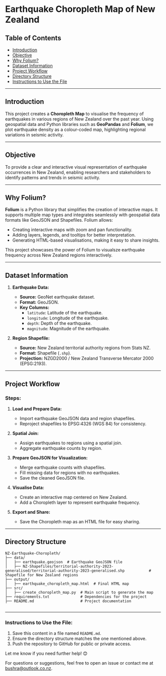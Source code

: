 # Earthquake Choropleth Map of New Zealand

## Table of Contents
- [Introduction](#introduction)
- [Objective](#objective)
- [Why Folium?](#why-folium)
- [Dataset Information](#dataset-information)
- [Project Workflow](#project-workflow)
- [Directory Structure](#directory-structure)
- [Instructions to Use the File](#Instructions-to-Use-the-File)

---

## Introduction
This project creates a **Choropleth Map** to visualise the frequency of earthquakes in various regions of New Zealand over the past year. Using geospatial data and Python libraries such as **GeoPandas** and **Folium**, we plot earthquake density as a colour-coded map, highlighting regional variations in seismic activity.

---

## Objective
To provide a clear and interactive visual representation of earthquake occurrences in New Zealand, enabling researchers and stakeholders to identify patterns and trends in seismic activity.

---

## Why Folium?
**Folium** is a Python library that simplifies the creation of interactive maps. It supports multiple map types and integrates seamlessly with geospatial data formats like GeoJSON and Shapefiles. Folium allows:
- Creating interactive maps with zoom and pan functionality.
- Adding layers, legends, and tooltips for better interpretation.
- Generating HTML-based visualisations, making it easy to share insights.

This project showcases the power of Folium to visualsze earthquake frequency across New Zealand regions interactively.

---

## Dataset Information
1. **Earthquake Data:**
   - **Source:** GeoNet earthquake dataset.
   - **Format:** GeoJSON.
   - **Key Columns:** 
     - `latitude`: Latitude of the earthquake.
     - `longitude`: Longitude of the earthquake.
     - `depth`: Depth of the earthquake.
     - `magnitude`: Magnitude of the earthquake.

2. **Region Shapefile:**
   - **Source:** New Zealand territorial authority regions from Stats NZ.
   - **Format:** Shapefile (`.shp`).
   - **Projection:** NZGD2000 / New Zealand Transverse Mercator 2000 (EPSG:2193).

---

## Project Workflow

### Steps:
1. **Load and Prepare Data:**
   - Import earthquake GeoJSON data and region shapefiles.
   - Reproject shapefiles to EPSG:4326 (WGS 84) for consistency.

2. **Spatial Join:**
   - Assign earthquakes to regions using a spatial join.
   - Aggregate earthquake counts by region.

3. **Prepare GeoJSON for Visualization:**
   - Merge earthquake counts with shapefiles.
   - Fill missing data for regions with no earthquakes.
   - Save the cleaned GeoJSON file.

4. **Visualise Data:**
   - Create an interactive map centered on New Zealand.
   - Add a Choropleth layer to represent earthquake frequency.

5. **Export and Share:**
   - Save the Choropleth map as an HTML file for easy sharing.

---

## Directory Structure

```
NZ-Earthquake-Choropleth/  
├── data/  
│   ├── earthquake.geojson  # Earthquake GeoJSON file  
│   ├── NZ-Shapefiles/territorial-authority-2023-generalised/territorial-authority-2023-generalised.shp           # Shapefile for New Zealand regions  
├── output/   
│   ├── earthquake_choropleth_map.html  # Final HTML map  
├── src/  
│   ├── create_choropleth_map.py  # Main script to generate the map  
├── requirements.txt              # Dependencies for the project  
├── README.md                     # Project documentation  


```

---



### Instructions to Use the File:  
1. Save this content in a file named `README.md`.  
2. Ensure the directory structure matches the one mentioned above.  
3. Push the repository to GitHub for public or private access.  

Let me know if you need further help! 😊

For questions or suggestions, feel free to open an issue or contact me at bushra@outlook.co.nz.
